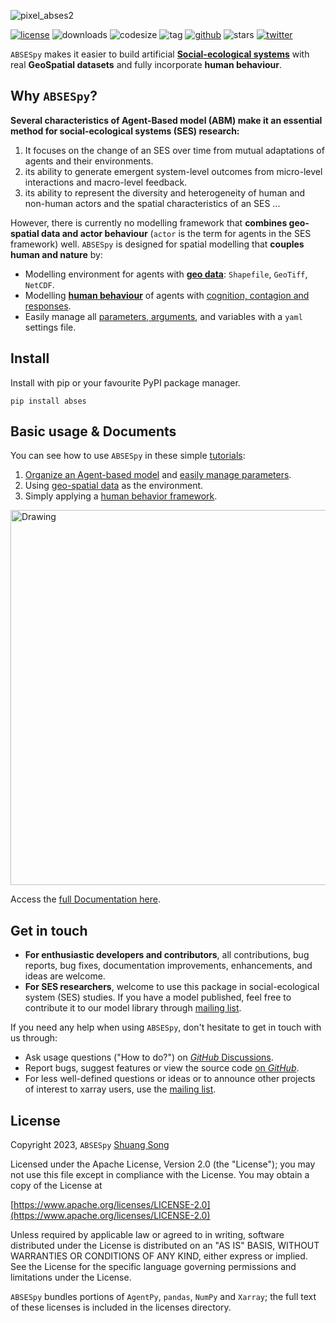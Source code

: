 ![pixel_abses2](https://songshgeo-picgo-1302043007.cos.ap-beijing.myqcloud.com/uPic/pixel_abses2.svg)

[![license](https://img.shields.io/github/license/songshgeo/absespy)](http://www.apache.org/licenses/) ![downloads](https://img.shields.io/github/downloads/songshgeo/absespy/total) ![codesize](https://img.shields.io/github/languages/code-size/songshgeo/absespy) ![tag](https://img.shields.io/github/v/tag/songshgeo/absespy)
[![github](https://img.shields.io/badge/Website-SongshGeo-brightgreen.svg)](https://cv.songshgeo.com/) ![stars](https://img.shields.io/github/stars/songshgeo/absespy?style=social) [![twitter](https://img.shields.io/twitter/follow/shuangsong11?style=social)](https://twitter.com/shuangsong11)

<!-- Language: [English Readme](#) | [简体中文](README_ch) -->

`ABSESpy` makes it easier to build artificial **[Social-ecological systems](https://songshgeo.github.io/ABSESpy/docs/about/)** with real **GeoSpatial datasets** and fully incorporate **human behaviour**.

## Why `ABSESpy`?

**Several characteristics of Agent-Based model (ABM) make it an essential method for social-ecological systems (SES) research:**

1. It focuses on the change of an SES over time from mutual adaptations of agents and their environments.
2. its ability to generate emergent system-level outcomes from micro-level interactions and macro-level feedback.
3. its ability to represent the diversity and heterogeneity of human and non-human actors and the spatial characteristics of an SES ...

However, there is currently no modelling framework that **combines geo-spatial data and actor behaviour** (`actor` is the term for agents in the SES framework) well. `ABSESpy` is designed for spatial modelling that **couples human and nature** by:

- Modelling environment for agents with **[geo data](https://songshgeo.github.io/ABSESpy/tutorial/notebooks/nature/geodata/)**: `Shapefile`, `GeoTiff`, `NetCDF`.
- Modelling **[human behaviour](https://songshgeo.github.io/ABSESpy/tutorial/notebooks/human/CCR_example/)** of agents with [cognition, contagion and responses](https://songshgeo.github.io/ABSESpy/docs/background/#human-behaviour-framework).
- Easily manage all [parameters, arguments](https://songshgeo.github.io/ABSESpy/tutorial/notebooks/parameters/), and variables with a `yaml` settings file.

## Install

Install with pip or your favourite PyPI package manager.
```
pip install abses
```

## Basic usage & Documents

You can see how to use `ABSESpy` in these simple [tutorials](https://songshgeo.github.io/ABSESpy/tutorial/user_guide/):

1. [Organize an Agent-based model](https://songshgeo.github.io/ABSESpy/tutorial/notebooks/model/) and [easily manage parameters](https://songshgeo.github.io/ABSESpy/tutorial/notebooks/parameters/).
2. Using [geo-spatial data](https://songshgeo.github.io/ABSESpy/tutorial/notebooks/nature/geodata/) as the environment.
3. Simply applying a [human behavior framework](https://songshgeo.github.io/ABSESpy/tutorial/notebooks/human/CCR_example/).

<img src="https://songshgeo-picgo-1302043007.cos.ap-beijing.myqcloud.com/uPic/DQg0xJ.jpg" alt="Drawing" style="width: 600px;"/>

Access the [full Documentation here](https://songshgeo.github.io/ABSESpy/).

## Get in touch

- **For enthusiastic developers and contributors**, all contributions, bug reports, bug fixes, documentation improvements, enhancements, and ideas are welcome.
- **For SES researchers**, welcome to use this package in social-ecological system (SES) studies. If you have a model published, feel free to contribute it to our model library through [mailing list](https://groups.google.com/g/absespy).

If you need any help when using `ABSESpy`, don't hesitate to get in touch with us through:

- Ask usage questions ("How to do?") on [_GitHub_ Discussions](https://github.com/SongshGeo/ABSESpy/discussions).
- Report bugs, suggest features or view the source code [on _GitHub_](https://github.com/SongshGeo/ABSESpy/issues).
- For less well-defined questions or ideas or to announce other projects of interest to xarray users, use the [mailing list](https://groups.google.com/g/absespy).

## License

Copyright 2023, `ABSESpy` [Shuang Song](https://cv.songshgeo.com/)

Licensed under the Apache License, Version 2.0 (the "License"); you may not use this file except in compliance with the License. You may obtain a copy of the License at

[https://www.apache.org/licenses/LICENSE-2.0](https://www.apache.org/licenses/LICENSE-2.0)

Unless required by applicable law or agreed to in writing, software distributed under the License is distributed on an "AS IS" BASIS, WITHOUT WARRANTIES OR CONDITIONS OF ANY KIND, either express or implied. See the License for the specific language governing permissions and limitations under the License.

`ABSESpy` bundles portions of `AgentPy`, `pandas`, `NumPy` and `Xarray`; the full text of these licenses is included in the licenses directory.

